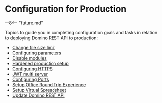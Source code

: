 # Configuration for Production

--8<-- "future.md"

Topics to guide you in completing configuration goals and tasks in relation to deploying Domino REST API to production:

- [Change file size limit](changefilesize.md)
- [Configuring parameters](configparam.md)
- [Disable modules](disablemodule.md)
- [Hardened production setup](hardening.md)
- [Configuring HTTPS](httpsprod.md)
- [JWT multi server](jwtmultiserver.md)
- [Configuring Ports](prodports.md)
- [Setup Office Round Trip Experience](roundtrip.md)
- [Setup Virtual Spreadsheet](virtualsheet.md)
- [Update Domino REST API](versionupdate.md)
